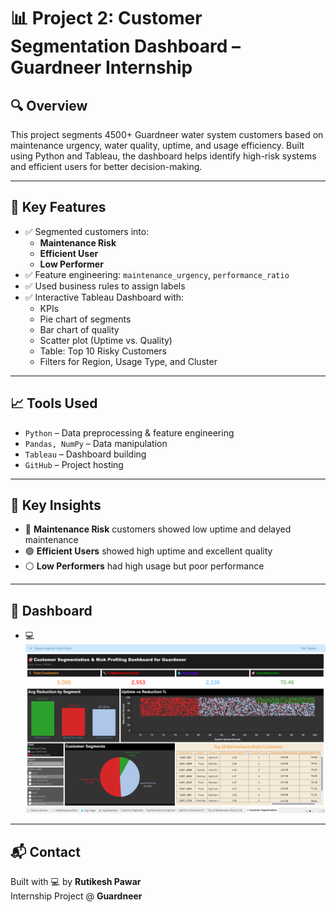 # 📊 Project 2: Customer Segmentation Dashboard – Guardneer Internship

## 🔍 Overview
This project segments 4500+ Guardneer water system customers based on maintenance urgency, water quality, uptime, and usage efficiency. Built using Python and Tableau, the dashboard helps identify high-risk systems and efficient users for better decision-making.

---

## 🧠 Key Features

- ✅ Segmented customers into:
  - **Maintenance Risk**
  - **Efficient User**
  - **Low Performer**
- ✅ Feature engineering: `maintenance_urgency`, `performance_ratio`
- ✅ Used business rules to assign labels
- ✅ Interactive Tableau Dashboard with:
  - KPIs
  - Pie chart of segments
  - Bar chart of quality
  - Scatter plot (Uptime vs. Quality)
  - Table: Top 10 Risky Customers
  - Filters for Region, Usage Type, and Cluster

---

## 📈 Tools Used
- `Python` – Data preprocessing & feature engineering  
- `Pandas, NumPy` – Data manipulation  
- `Tableau` – Dashboard building  
- `GitHub` – Project hosting

---

## 🧾 Key Insights
- 🔴 **Maintenance Risk** customers showed low uptime and delayed maintenance
- 🟢 **Efficient Users** showed high uptime and excellent quality
- ⚪ **Low Performers** had high usage but poor performance

---

## 🔗 Dashboard
- 💻 ![image alt](https://github.com/rutikeshpawar/Guardneer_Internship_Projects/blob/e0a830b1d57cb07d9a267f76bb0ba71eb7553958/2_Guardneer-Customer-Segmentation-Dashboard/Customer_Segment_Guardneer%20.png)

---

## 📬 Contact
Built with 💻 by **Rutikesh Pawar**  
Internship Project @ **Guardneer**
